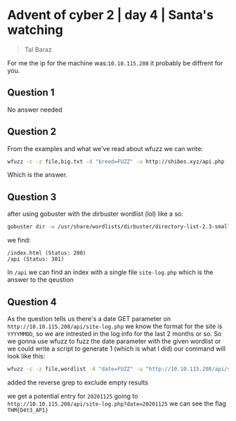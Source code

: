 # Advent of cyber 2 | day 4 | Santa's watching 

> Tal Baraz

For me the ip for the machine was:`10.10.115.208` it probably be diffrent for you.

## Question 1
No answer needed

## Question 2
From the examples and what we've read about wfuzz we can write:
```bash
wfuzz -c -z file,big.txt -d "breed=FUZZ" -u http://shibes.xyz/api.php
```
Which is the answer.

## Question 3
after using gobuster with the dirbuster wordlist (lol) like a so:
```bash
gobuster dir -w /usr/share/wordlists/dirbuster/directory-list-2.3-small.txt -x php,txt,html -u http://10.10.115.208/
```
we find:
```
/index.html (Status: 200)
/api (Status: 301)
``` 
In `/api` we can find an index with a single file `site-log.php` 
which is the answer to the qeustion

## Question 4
As the question tells us there's a date GET parameter on `http://10.10.115.208/api/site-log.php`
we know the format for the site is `YYYYMMDD`, so we are intrested in the log info for the last 2 months or so.
So we gonna use wfuzz to fuzz the date parameter with the given wordlist
or
we could write a script to generate 1 (which is what I did)
our command will look like this:
```bash
wfuzz -c -z file,wordlist -d "date=FUZZ" -u "http://10.10.115.208/api/site-log.php" | grep -v "0 Ch"
```
added the reverse grep to exclude empty results

we get a potential entry for `20201125`
going to `http://10.10.115.208/api/site-log.php?date=20201125` we can see the flag `THM{D4t3_AP1}`